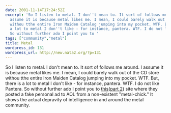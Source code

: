 ```yaml
---
date: 2001-11-14T17:24:52Z
excerpt: 'So I listen to metal. I don''t mean to. It sort of follows me around. I
  assume it is because metal likes me. I mean, I could barely walk out of the CD store
  withou tthe entire Iron Maiden Catalog jumping into my pocket. WTF. But, there is
  a lot to metal I don''t like - for instance, pantera. WTF. I do not like Pantera.
  So without further ado I point you to '
tags: ["community","metal"]
title: Metal
wordpress_id: 131
wordpress_url: http://new.nata2.org/?p=131
---
```


So I listen to metal. I don't mean to. It sort of follows me around. I assume it is because metal likes me. I mean, I could barely walk out of the CD store withou tthe entire Iron Maiden Catalog jumping into my pocket. WTF. But, there is a lot to metal I don't like - for instance, pantera. WTF. I do not like Pantera. So without further ado I point you to <a href="http://www.buddyhead.com/other/hessian/love/page/">this</a>(<a href="http://www.buddyhead.com/other/hessian/love/page2/">part 2</a>) site where they posted a fake personal ad to AOL from a non-existent "metal-chick." It shows the actual depravity of intelligence in and around the metal community. 
